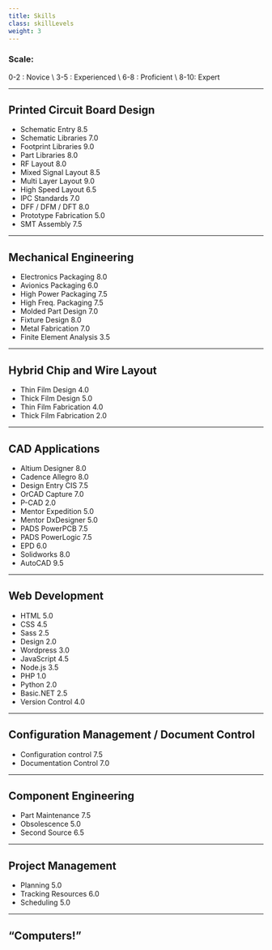 ```yaml
---
title: Skills
class: skillLevels
weight: 3
---
```


### Scale:
0-2 : Novice \\
3-5 : Experienced \\
6-8 : Proficient \\
8-10: Expert

<hr />

## Printed Circuit Board Design

- Schematic Entry           <span>8.5</span>
- Schematic Libraries       <span>7.0</span>
- Footprint Libraries       <span>9.0</span>
- Part Libraries            <span>8.0</span>
- RF Layout                 <span>8.0</span>
- Mixed Signal Layout       <span>8.5</span>
- Multi Layer Layout        <span>9.0</span>
- High Speed Layout         <span>6.5</span>
- IPC Standards             <span>7.0</span>
- DFF / DFM / DFT           <span>8.0</span>
- Prototype Fabrication     <span>5.0</span>
- SMT Assembly              <span>7.5</span>

<hr />

## Mechanical Engineering

- Electronics Packaging     <span>8.0</span>
- Avionics Packaging        <span>6.0</span>
- High Power Packaging      <span>7.5</span>
- High Freq. Packaging      <span>7.5</span>
- Molded Part Design        <span>7.0</span>
- Fixture Design            <span>8.0</span>
- Metal Fabrication         <span>7.0</span>
- Finite Element Analysis   <span>3.5</span>

<hr />

## Hybrid Chip and Wire Layout

- Thin Film Design          <span>4.0</span>
- Thick Film Design         <span>5.0</span>
- Thin Film Fabrication     <span>4.0</span>
- Thick Film Fabrication    <span>2.0</span>

<hr />

## CAD Applications

- Altium Designer           <span>8.0</span>
- Cadence Allegro           <span>8.0</span>
- Design Entry CIS          <span>7.5</span>
- OrCAD Capture             <span>7.0</span>
- P-CAD                     <span>2.0</span>
- Mentor Expedition         <span>5.0</span>
- Mentor DxDesigner         <span>5.0</span>
- PADS PowerPCB             <span>7.5</span>
- PADS PowerLogic           <span>7.5</span>
- EPD                       <span>6.0</span>
- Solidworks                <span>8.0</span>
- AutoCAD                   <span>9.5</span>

<hr />

## Web Development

- HTML                      <span>5.0</span>
- CSS                       <span>4.5</span>
- Sass                      <span>2.5</span>
- Design                    <span>2.0</span>
- Wordpress                 <span>3.0</span>
- JavaScript                <span>4.5</span>
- Node.js                   <span>3.5</span>
- PHP                       <span>1.0</span>
- Python                    <span>2.0</span>
- Basic.NET                 <span>2.5</span>
- Version Control           <span>4.0</span>

<hr />

## Configuration Management / Document Control

- Configuration control     <span>7.5</span>
- Documentation Control     <span>7.0</span>

<hr />

## Component Engineering

- Part Maintenance          <span>7.5</span>
- Obsolescence              <span>5.0</span>
- Second Source             <span>6.5</span>

<hr />

## Project Management

- Planning                  <span>5.0</span>
- Tracking Resources        <span>6.0</span>
- Scheduling                <span>5.0</span>

<hr />

## “Computers!”


